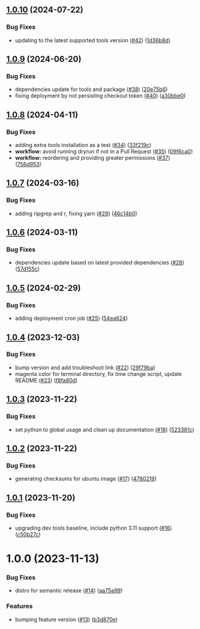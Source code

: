 ## [1.0.10](https://github.com/cdcent/ocio-wsl/compare/1.0.9...1.0.10) (2024-07-22)


### Bug Fixes

* updating to the latest supported tools version ([#42](https://github.com/cdcent/ocio-wsl/issues/42)) ([1d36b8d](https://github.com/cdcent/ocio-wsl/commit/1d36b8d8eb9e56f0125e2cfe39279f3da9833477))

## [1.0.9](https://github.com/cdcent/ocio-wsl/compare/1.0.8...1.0.9) (2024-06-20)


### Bug Fixes

* dependencies update for tools and package ([#38](https://github.com/cdcent/ocio-wsl/issues/38)) ([20e75b6](https://github.com/cdcent/ocio-wsl/commit/20e75b61993e64e5f3dd3341250b4072e5a8a420))
* fixing deployment by not persisting checkout token ([#40](https://github.com/cdcent/ocio-wsl/issues/40)) ([a30bbe0](https://github.com/cdcent/ocio-wsl/commit/a30bbe09f7509920c70b0c5a74428958d8749340))

## [1.0.8](https://github.com/cdcent/ocio-wsl/compare/1.0.7...1.0.8) (2024-04-11)


### Bug Fixes

* adding extra tools installation as a test ([#34](https://github.com/cdcent/ocio-wsl/issues/34)) ([33f219c](https://github.com/cdcent/ocio-wsl/commit/33f219c43e32fa1a289d674c8ed44da0f2421091))
* **workflow:** avoid running dryrun if not in a Pull Request ([#35](https://github.com/cdcent/ocio-wsl/issues/35)) ([09f6ca0](https://github.com/cdcent/ocio-wsl/commit/09f6ca03fe35aed422f3e57fdd006ba62f503fae))
* **workflow:** reordering and providing greater permissions ([#37](https://github.com/cdcent/ocio-wsl/issues/37)) ([756d953](https://github.com/cdcent/ocio-wsl/commit/756d953a986639ba7c831b702b0703543aa96b66))

## [1.0.7](https://github.com/cdcent/ocio-wsl/compare/1.0.6...1.0.7) (2024-03-16)


### Bug Fixes

* adding ripgrep and r, fixing yarn ([#29](https://github.com/cdcent/ocio-wsl/issues/29)) ([46c14b0](https://github.com/cdcent/ocio-wsl/commit/46c14b0e90d47ae5bf2d9e8e0a1c0d84fbb4a6bb))

## [1.0.6](https://github.com/cdcent/ocio-wsl/compare/1.0.5...1.0.6) (2024-03-11)


### Bug Fixes

* dependencies update based on latest provided dependencies ([#28](https://github.com/cdcent/ocio-wsl/issues/28)) ([57d155c](https://github.com/cdcent/ocio-wsl/commit/57d155c454813645edf5eab07c95d71b696e8eed))

## [1.0.5](https://github.com/cdcent/ocio-wsl/compare/1.0.4...1.0.5) (2024-02-29)


### Bug Fixes

* adding deployment cron job ([#25](https://github.com/cdcent/ocio-wsl/issues/25)) ([54ea624](https://github.com/cdcent/ocio-wsl/commit/54ea624d5f306140df94b1e2d28c745fc978890e))

## [1.0.4](https://github.com/cdcent/ocio-wsl/compare/1.0.3...1.0.4) (2023-12-03)


### Bug Fixes

* bump version and add troubleshoot link ([#22](https://github.com/cdcent/ocio-wsl/issues/22)) ([29f79ba](https://github.com/cdcent/ocio-wsl/commit/29f79ba31c56f8d749f0a241922be1893b70c8fd))
* magenta color for terminal directory, fix time change script, update README ([#23](https://github.com/cdcent/ocio-wsl/issues/23)) ([f8fa80d](https://github.com/cdcent/ocio-wsl/commit/f8fa80d84245b44c8857b9cf3869c7da29916a86))

## [1.0.3](https://github.com/cdcent/ocio-wsl/compare/1.0.2...1.0.3) (2023-11-22)


### Bug Fixes

* set python to global usage and clean up documentation ([#18](https://github.com/cdcent/ocio-wsl/issues/18)) ([523381c](https://github.com/cdcent/ocio-wsl/commit/523381c288d23805900a44e209a2f341d2d0e286))

## [1.0.2](https://github.com/cdcent/ocio-wsl/compare/1.0.1...1.0.2) (2023-11-22)


### Bug Fixes

* generating checksums for ubuntu image ([#17](https://github.com/cdcent/ocio-wsl/issues/17)) ([4780219](https://github.com/cdcent/ocio-wsl/commit/47802190f735789486fd5a1421ed0e9e7c891ac2))

## [1.0.1](https://github.com/cdcent/ocio-wsl/compare/1.0.0...1.0.1) (2023-11-20)


### Bug Fixes

* upgrading dev tools baseline, include python 3.11 support ([#16](https://github.com/cdcent/ocio-wsl/issues/16)) ([c50b27c](https://github.com/cdcent/ocio-wsl/commit/c50b27c8b9b129553a3a9eb397487832259203a4))

# 1.0.0 (2023-11-13)


### Bug Fixes

* distro for semantic release ([#14](https://github.com/cdcent/ocio-wsl/issues/14)) ([aa75a99](https://github.com/cdcent/ocio-wsl/commit/aa75a99aec08f2b508fb4456e3f96801836f0a4d))


### Features

* bumping feature version ([#13](https://github.com/cdcent/ocio-wsl/issues/13)) ([b3d870e](https://github.com/cdcent/ocio-wsl/commit/b3d870e267e0899bfd63804a8ce157a0c3e438ef))
